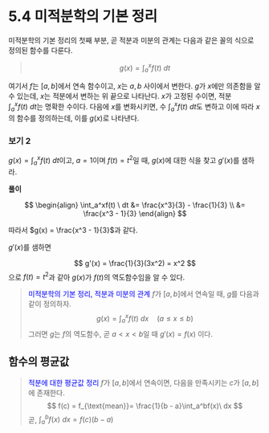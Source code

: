 # 5.4 미적분학의 기본 정리

미적분학의 기본 정리의 첫째 부분, 곧 적분과 미분의 관계는 다음과 같은 꼴의 식으로 정의된 함수를 다룬다.

> $$
g(x) = \int_a^xf(t) \ dt
$$

여기서 $f$는 $[a, b]$에서 연속 함수이고, $x$는 $a,b$ 사이에서 변한다. $g$가 $x$에만 의존함을 알 수 있는데, $x$는 적분에서 변하는 위 끝으로 나타난다. $x$가 고정된 수이면, 적분 $\int_a^xf(t)\ dt$는 명확한 수이다. 다음에 $x$를 변화시키면, 수 $\int_a^xf(t) \ dt$도 변하고 이에 따라 $x$의 함수를 정의하는데, 이를 $g(x)$로 나타낸다. 

### 보기 2

$g(x) = \int_a^xf(t) \ dt$이고, $a = 1$이며 $f(t) = t^2$일 때, $g(x)$에 대한 식을 찾고 $g'(x)$를 샘하라.

**풀이**

$$
\begin{align}
\int_a^xf(t) \ dt &= \frac{x^3}{3} - \frac{1}{3} \\
&= \frac{x^3 - 1}{3}
\end{align}
$$

따라서 $g(x) = \frac{x^3 - 1}{3}$과 같다.

$g'(x)$를 샘하면

$$
g'(x) = \frac{1}{3}(3x^2) = x^2
$$
으로 $f(t) = t^2$과 같아 $g(x)$가 $f(t)$의 역도함수임을 알 수 있다.

> <span style="color:blue">미적분학의 기본 정리, 적분과 미분의 관계</span>
> $f$가 $[a, b]$에서 연속일 때, $g$를 다음과 같이 정의하자.
> $$
g(x) = \int_a^x f(t) \ dx \quad (a \le x \le b)
$$
> 그러면 $g$는 $f$의 역도함수, 곧 $a < x < b$일 때 $g'(x) = f(x)$ 이다.

## 함수의 평균값

> <span style="color:blue">적분에 대한 평균값 정리</span>
> $f$가 $[a,b]$에서 연속이면, 다음을 만족시키는 $c$가 $[a, b]$ 에 존재한다.
> $$
f(c) = f_{\text{mean}}= \frac{1}{b - a}\int_a^bf(x)\ dx
$$
> 곧, $\int_a^bf(x) \ dx = f(c)(b - a)$

